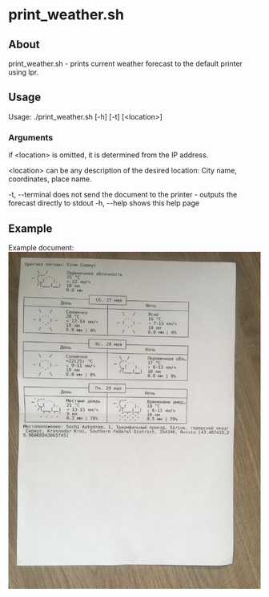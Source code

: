 # print_weather.sh # 
 
## About ## 

print\_weather.sh - prints current weather forecast to the default printer using lpr. 

## Usage ## 

Usage: ./print\_weather.sh \[-h] \[-t] [\<location>]

### Arguments ### 

if \<location> is omitted, it is determined from the IP address. 

\<location> can be any description of the desired location: City name, coordinates, place name. 

-t, --terminal		does not send the document to the printer - outputs the forecast directly to stdout
-h, --help		shows this help page

## Example ## 
Example document: 
![Example document](./readme/images/example.jpg)
